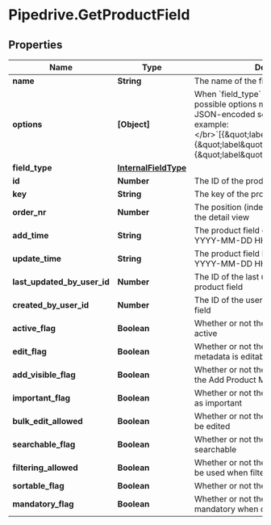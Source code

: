 # Pipedrive.GetProductField

## Properties

Name | Type | Description | Notes
------------ | ------------- | ------------- | -------------
**name** | **String** | The name of the field | 
**options** | **[Object]** | When &#x60;field_type&#x60; is either &#x60;set&#x60; or &#x60;enum&#x60;, possible options must be supplied as a JSON-encoded sequential array, for example:&lt;/br&gt;&#x60;[{\&quot;label\&quot;:\&quot;red\&quot;}, {\&quot;label\&quot;:\&quot;blue\&quot;}, {\&quot;label\&quot;:\&quot;lilac\&quot;}]&#x60; | [optional] 
**field_type** | [**InternalFieldType**](InternalFieldType.md) |  | 
**id** | **Number** | The ID of the product field | [optional] 
**key** | **String** | The key of the product field | [optional] 
**order_nr** | **Number** | The position (index) of the product field in the detail view | [optional] 
**add_time** | **String** | The product field creation time. Format: YYYY-MM-DD HH:MM:SS | [optional] 
**update_time** | **String** | The product field last update time. Format: YYYY-MM-DD HH:MM:SS | [optional] 
**last_updated_by_user_id** | **Number** | The ID of the last user to update the product field | [optional] 
**created_by_user_id** | **Number** | The ID of the user who created the product field | [optional] 
**active_flag** | **Boolean** | Whether or not the product field is currently active | [optional] 
**edit_flag** | **Boolean** | Whether or not the product field name and metadata is editable | [optional] 
**add_visible_flag** | **Boolean** | Whether or not the product field is visible in the Add Product Modal | [optional] 
**important_flag** | **Boolean** | Whether or not the product field is marked as important | [optional] 
**bulk_edit_allowed** | **Boolean** | Whether or not the product field data can be edited | [optional] 
**searchable_flag** | **Boolean** | Whether or not the product field is searchable | [optional] 
**filtering_allowed** | **Boolean** | Whether or not the product field value can be used when filtering searches | [optional] 
**sortable_flag** | **Boolean** | Whether or not the product field is sortable | [optional] 
**mandatory_flag** | **Boolean** | Whether or not the product field is mandatory when creating products | [optional] 


